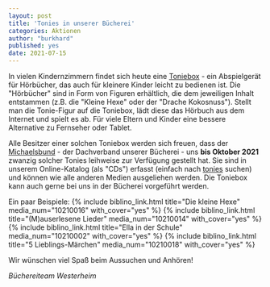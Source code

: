 ```yaml
---
layout: post
title: 'Tonies in unserer Bücherei'
categories: Aktionen
author: "burkhard"
published: yes
date: 2021-07-15
---
```

In vielen Kindernzimmern findet sich heute eine [Toniebox](https://tonies.com/de-de/toniebox/) - ein Abspielgerät für Hörbücher, das auch für kleinere Kinder leicht zu bedienen ist. Die "Hörbücher" sind in Form von Figuren erhältlich, die dem jeweiligen Inhalt entstammen (z.B. die "Kleine Hexe" oder der "Drache Kokosnuss"). Stellt man die Tonie-Figur auf die Toniebox, lädt diese das Hörbuch aus dem Internet und spielt es ab. Für viele Eltern und Kinder eine bessere Alternative zu Fernseher oder Tablet.

Alle Besitzer einer solchen Toniebox werden sich freuen, dass der [Michaelsbund](https://www.michaelsbund.de/) - der Dachverband unserer Bücherei - uns **bis Oktober 2021** zwanzig solcher Tonies leihweise zur Verfügung gestellt hat. Sie sind in unserem Online-Katalog (als "CDs") erfasst (einfach nach [tonies](https://www.biblino.de/index.php?stichwort=tonies&button=Suchen&rdb_and_or=and&searchmode=0&page=1&action=1&new_query=1&id=243) suchen) und können wie alle anderen Medien ausgeliehen werden. Die Toniebox kann auch gerne bei uns in der Bücherei vorgeführt werden.

Ein paar Beispiele:
{% include biblino_link.html title="Die kleine Hexe" media_num="10210016" with_cover="yes" %}
{% include biblino_link.html title="(M)auserlesene Lieder" media_num="10210014" with_cover="yes" %}
{% include biblino_link.html title="Ella in der Schule" media_num="10210002" with_cover="yes" %}
{% include biblino_link.html title="5 Lieblings-Märchen" media_num="10210018" with_cover="yes" %}

Wir wünschen viel Spaß beim Aussuchen und Anhören!

*Büchereiteam Westerheim*

